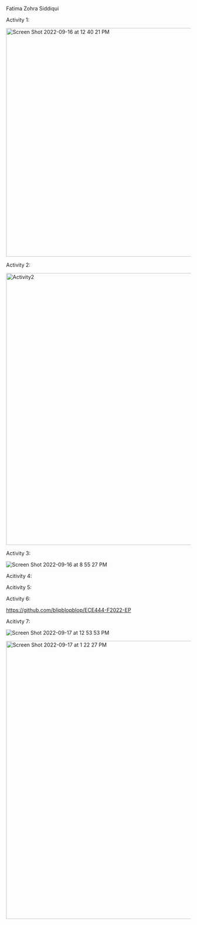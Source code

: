 Fatima Zohra Siddiqui

Activity 1: 

<img width="624" alt="Screen Shot 2022-09-16 at 12 40 21 PM" src="https://user-images.githubusercontent.com/62577020/190688066-563324a5-2d8c-4f31-adf8-faa8c50fa394.png">

Activity 2:

<img width="742" alt="Activity2" src="https://user-images.githubusercontent.com/62577020/190834245-f6398404-82af-4691-8619-c22c4f4606e3.png">

Activity 3:

![Screen Shot 2022-09-16 at 8 55 27 PM](https://user-images.githubusercontent.com/62577020/190834216-0c09b6a6-4c0d-425e-a1ef-49f39dc8a5df.png)

Acitivity 4:


Acitivity 5:


Activity 6:

https://github.com/blipblopblop/ECE444-F2022-EP

Acitivty 7:

![Screen Shot 2022-09-17 at 12 53 53 PM](https://user-images.githubusercontent.com/62577020/190869015-6c7df774-8dd1-4c70-ae64-cc117fd13e1d.png)

<img width="759" alt="Screen Shot 2022-09-17 at 1 22 27 PM" src="https://user-images.githubusercontent.com/62577020/190869021-69647ce5-23f5-43fd-b328-5a02012f84f5.png">


